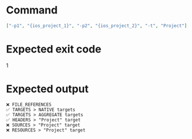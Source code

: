 # Command
```json
["-p1", "{ios_project_1}", "-p2", "{ios_project_2}", "-t", "Project"]
```

# Expected exit code
1

# Expected output
```
❌ FILE_REFERENCES
✅ TARGETS > NATIVE targets
✅ TARGETS > AGGREGATE targets
✅ HEADERS > "Project" target
❌ SOURCES > "Project" target
❌ RESOURCES > "Project" target


```
